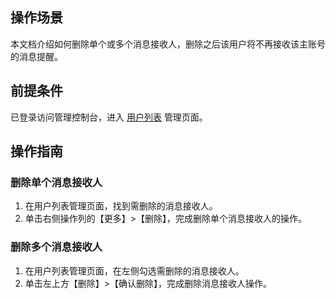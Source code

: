 ## 操作场景
本文档介绍如何删除单个或多个消息接收人，删除之后该用户将不再接收该主账号的消息提醒。
## 前提条件
已登录访问管理控制台，进入 [用户列表](https://console.cloud.tencent.com/cam) 管理页面。
## 操作指南
### 删除单个消息接收人
1. 在用户列表管理页面，找到需删除的消息接收人。
2. 单击右侧操作列的【更多】>【删除】，完成删除单个消息接收人的操作。

### 删除多个消息接收人
1. 在用户列表管理页面，在左侧勾选需删除的消息接收人。
2. 单击左上方【删除】>【确认删除】，完成删除消息接收人操作。
